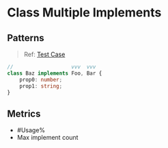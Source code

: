 # Class Multiple Implements

## Patterns

> Ref:
> [Test Case](../../../../../docs/relation/implement.md#class-implements-multiple-interfaces)

```ts
//                   vvv  vvv
class Baz implements Foo, Bar {
    prop0: number;
    prop1: string;
}
```

## Metrics

* #Usage%
* Max implement count
